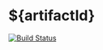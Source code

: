 # ${artifactId}

[![Build Status](https://secure.travis-ci.org/stefanbirkner/${artifactId}.png)](https://travis-ci.org/stefanbirkner/${artifactId})

